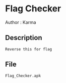 # Flag Checker

Author : Karma

## Description
```
Reverse this for flag
```
## File
```
Flag_Checker.apk
```
